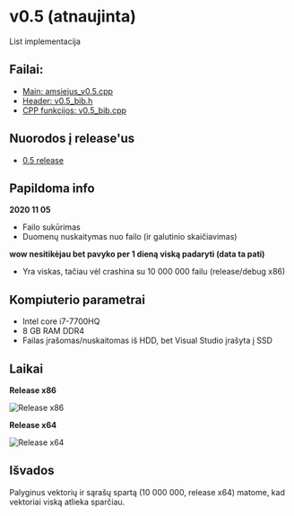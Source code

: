# v0.5 (atnaujinta)
List implementacija
## Failai:
* [Main: amsiejus_v0.5.cpp](https://github.com/iLoveCepelinai/Objektinis_programavimas/blob/v_0.51/amsiejus_v0.5/amsiejus_v0.5.cpp)
* [Header: v0.5_bib.h](https://github.com/iLoveCepelinai/Objektinis_programavimas/blob/v_0.51/amsiejus_v0.5/v0.5_bib.h)
* [CPP funkcijos: v0.5_bib.cpp](https://github.com/iLoveCepelinai/Objektinis_programavimas/blob/v_0.51/amsiejus_v0.5/v0.5_bib.cpp)
## Nuorodos į release'us
* [0.5 release](https://github.com/iLoveCepelinai/Objektinis_programavimas/releases/tag/v0.51)
## Papildoma info
**2020 11 05**
* Failo sukūrimas
* Duomenų nuskaitymas nuo failo (ir galutinio skaičiavimas)

**wow nesitikėjau bet pavyko per 1 dieną viską padaryti (data ta pati)**
* Yra viskas, tačiau vėl crashina su 10 000 000 failu (release/debug x86)
## Kompiuterio parametrai
* Intel core i7-7700HQ
* 8 GB RAM DDR4
* Failas įrašomas/nuskaitomas iš HDD, bet Visual Studio įrašyta į SSD
## Laikai
**Release x86**

![Release x86](https://github.com/iLoveCepelinai/Objektinis_programavimas/blob/v_0.5/list_x86.png?raw=true)

**Release x64**

![Release x64](https://github.com/iLoveCepelinai/Objektinis_programavimas/blob/v_0.5/list_x64.png?raw=true)

## Išvados
Palyginus vektorių ir sąrašų spartą (10 000 000, release x64) matome, kad vektoriai viską atlieka sparčiau.
